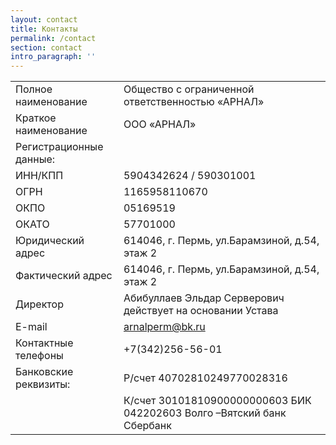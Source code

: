 ```yaml
---
layout: contact
title: Контакты
permalink: /contact
section: contact
intro_paragraph: ''
---
```

|||
|---------------------|-----------------------------------------------------|
|Полное наименование  | Общество с ограниченной ответственностью  «АРНАЛ»   |
|Краткое наименование | ООО «АРНАЛ» |
|Регистрационные данные:||
|ИНН/КПП |5904342624 / 590301001 |
|ОГРН|	1165958110670|
|ОКПО|	05169519|
|ОКАТО|	57701000|
|Юридический адрес|	614046, г. Пермь, ул.Барамзиной, д.54, этаж 2|
|Фактический адрес|	614046, г. Пермь, ул.Барамзиной, д.54, этаж 2|
|Директор|	Абибуллаев Эльдар Серверович действует на основании Устава |
|E-mail|	arnalperm@bk.ru|
|Контактные телефоны|	+7(342)256-56-01|
|Банковские реквизиты:| Р/счет 40702810249770028316 
||К/счет 30101810900000000603 БИК 042202603 Волго –Вятский банк Сбербанк|
